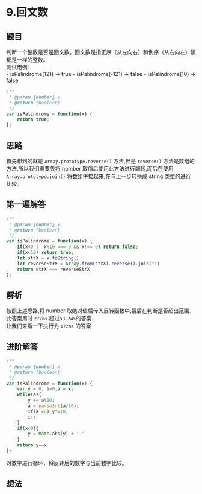 # 9.回文数

## 题目  

判断一个整数是否是回文数。回文数是指正序（从左向右）和倒序（从右向左）读都是一样的整数。  
测试用例:  
	- isPalindrome(121) -> true
	- isPalindrome(-121) -> false
	- isPalindrome(10) -> false  

``` javascript
/**
 * @param {number} x
 * @return {boolean}
 */
var isPalindrome = function(x) {
    return true;
};
```

## 思路

首先想到的就是 `Array.prototype.reverse()` 方法,但是 `reverse()` 方法是数组的方法,所以我们需要先将 number 取值后使用此方法进行翻转,而后在使用`Array.prototype.join()` 将数组拼接起来,在与上一步转换成 string 类型的进行比较。

## 第一遍解答

``` javascript
/**
 * @param {number} x
 * @return {boolean}
 */
var isPalindrome = function(x) {
    if(x<0 || x%10 === 0 && x!== 0) return false;
    if(x<10) return true;
    let strX = x.toString()
    let reverseStrX = Array.from(strX).reverse().join("")
    return strX === reverseStrX
};
```

## 解析  

按照上述思路,将 number 取绝对值后传入反转函数中,最后在判断是否超出范围.  
此答案用时 `272ms`.超过`53.24%`的答案.  
让我们来看一下执行为 `172ms` 的答案

## 进阶解答  

``` javascript
/**
 * @param {number} x
 * @return {boolean}
 */
var isPalindrome = function(x) {
    var y = 0, i=0,a = x;
    while(a){
        y += a%10;
        a = parseInt(a/10);
        if(a!=0) y*=10;
        i++
    }
    if(x<0){
        y = Math.abs(y) + '-'
    }
    return y==x
};
```

对数字进行循环，将反转后的数字与当前数字比较。

## 想法  

 
